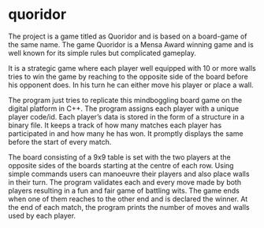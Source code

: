 # quoridor
The project is a game titled as Quoridor and is based on a board-game of the same name.  The game Quoridor is a Mensa Award winning game and is well known for its simple rules but complicated gameplay.

It is a strategic game where each player well equipped with 10 or more walls tries to win the game by reaching to the opposite side of the board before his opponent does. In his turn he can either move his player or place a wall.

The program just tries to replicate this mindboggling board game on the digital platform in C++. The program assigns each player with a unique player code/id. Each player’s data is stored in the form of a structure in a binary file. It keeps a track of how many matches each player has participated in and how many he has won. It promptly displays the same before the start of every match.

The board consisting of a 9x9 table is set with the two players at the opposite sides of the boards starting at the centre of each row. Using simple commands users can manoeuvre their players and also place walls in their turn. The program validates each and every move made by both players resulting in a fun and fair game of battling wits. The game ends when one of them reaches to the other end and is declared the winner. At the end of each match, the program prints the number of moves and walls used by each player.

